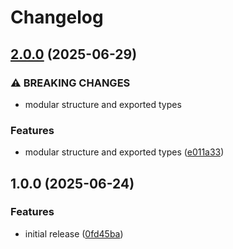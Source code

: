 # Changelog

## [2.0.0](https://github.com/dnrovs/mineos-market-js/compare/v1.0.0...v2.0.0) (2025-06-29)


### ⚠ BREAKING CHANGES

* modular structure and exported types

### Features

* modular structure and exported types ([e011a33](https://github.com/dnrovs/mineos-market-js/commit/e011a33763e28753c1c0bfda6d6439871e4d78e9))

## 1.0.0 (2025-06-24)


### Features

* initial release ([0fd45ba](https://github.com/dnrovs/mineos-market-js/commit/0fd45ba149126dd2579bfc63a7875ce35d9921ff))
